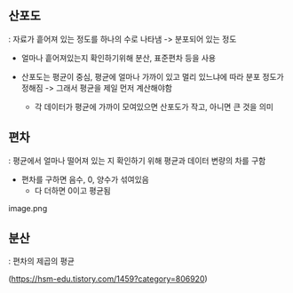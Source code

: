 ## 산포도

: 자료가 흩어져 있는 정도를 하나의 수로 나타냄 -> 분포되어 있는 정도

- 얼마나 흩어져있는지 확인하기위해 분산, 표준편차 등을 사용

- 산포도는 평균이 중심, 평균에 얼마나 가까이 있고 멀리 있느냐에 따라 분포 정도가 정해짐 -> 그래서 평균을 제일 먼저 계산해야함

  - 각 데이터가 평균에 가까이 모여있으면 산포도가 작고, 아니면 큰 것을 의미

## 편차

: 평균에서 얼마나 떨어져 있는 지 확인하기 위해 평균과 데이터 변량의 차를 구함

- 편차를 구하면 음수, 0, 양수가 섞여있음
  - 다 더하면 0이고 평균됨

image.png

## 분산

: 편차의 제곱의 평균

(https://hsm-edu.tistory.com/1459?category=806920)
